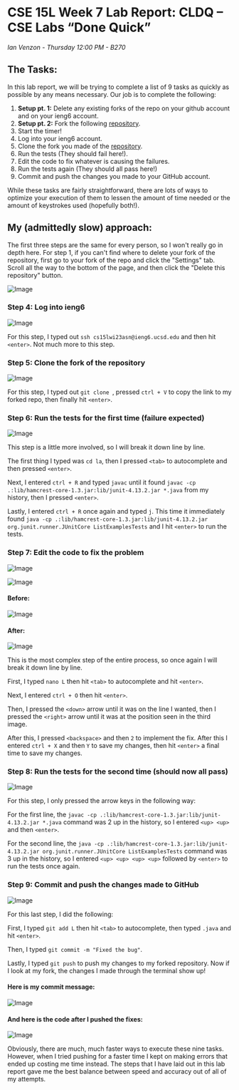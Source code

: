 # CSE 15L Week 7 Lab Report: CLDQ – CSE Labs “Done Quick”

*Ian Venzon - Thursday 12:00 PM - B270*

## The Tasks:

In this lab report, we will be trying to complete a list of 9 tasks as quickly as possible by any means necessary. Our job is to complete the following:

1) **Setup pt. 1:** Delete any existing forks of the repo on your github account and on your ieng6 account.
2) **Setup pt. 2:** Fork the following [repository](https://github.com/ucsd-cse15l-w23/lab7).
3) Start the timer!
4) Log into your ieng6 account.
5) Clone the fork you made of the [repository](https://github.com/ucsd-cse15l-w23/lab7).
6) Run the tests (They should fail here!).
7) Edit the code to fix whatever is causing the failures.
8) Run the tests again (They should all pass here!)
9) Commit and push the changes you made to your GitHub account.

While these tasks are fairly straightforward, there are lots of ways to optimize your execution of them to lessen the amount of time needed or the amount of keystrokes used (hopefully both!).

## My (admittedly slow) approach:

The first three steps are the same for every person, so I won't really go in depth here. For step 1, if you can't find where to delete your fork of the repository, first go to your fork of the repo and click the "Settings" tab. Scroll all the way to the bottom of the page, and then click the "Delete this repository" button.

![Image](https://i.imgur.com/8QUaftB.png)

### Step 4: Log into ieng6

![Image](https://i.imgur.com/mSLyiPN.png)

For this step, I typed out `ssh cs15lwi23asn@ieng6.ucsd.edu` and then hit `<enter>`. Not much more to this step.

### Step 5: Clone the fork of the repository

![Image](https://i.imgur.com/9h4AxG7.png)

For this step, I typed out `git clone `, pressed `ctrl + V` to copy the link to my forked repo, then finally hit `<enter>`.

### Step 6: Run the tests for the first time (failure expected)

![Image](https://i.imgur.com/bF05mlc.png)

This step is a little more involved, so I will break it down line by line.

The first thing I typed was `cd la`, then I pressed `<tab>` to autocomplete and then pressed `<enter>`.

Next, I entered `ctrl + R` and typed `javac` until it found `javac -cp .:lib/hamcrest-core-1.3.jar:lib/junit-4.13.2.jar *.java` from my history, then I pressed `<enter>`.

Lastly, I entered `ctrl + R` once again and typed `j`. This time it immediately found `java -cp .:lib/hamcrest-core-1.3.jar:lib/junit-4.13.2.jar org.junit.runner.JUnitCore ListExamplesTests` and I hit `<enter>` to run the tests.

### Step 7: Edit the code to fix the problem

![Image](https://i.imgur.com/XJ5Wnt1.png)

![Image](https://i.imgur.com/MKDmfwn.png)

#### Before:
![Image](https://i.imgur.com/beRCaxB.png)

#### After:
![Image](https://i.imgur.com/6gFgWgW.png)

This is the most complex step of the entire process, so once again I will break it down line by line.

First, I typed `nano L` then hit `<tab>` to autocomplete and hit `<enter>`.

Next, I entered `ctrl + O` then hit `<enter>`.

Then, I pressed the `<down>` arrow until it was on the line I wanted, then I pressed the `<right>` arrow until it was at the position seen in the third image.

After this, I pressed `<backspace>` and then `2` to implement the fix. After this I entered `ctrl + X` and then `Y` to save my changes, then hit `<enter>` a final time to save my changes.

### Step 8: Run the tests for the second time (should now all pass)

![Image](https://i.imgur.com/6ze55KL.png)

For this step, I only pressed the arrow keys in the following way:

For the first line, the `javac -cp .:lib/hamcrest-core-1.3.jar:lib/junit-4.13.2.jar *.java` command was 2 up in the history, so I entered `<up> <up>` and then `<enter>`.

For the second line, the `java -cp .:lib/hamcrest-core-1.3.jar:lib/junit-4.13.2.jar org.junit.runner.JUnitCore ListExamplesTests` command was 3 up in the history, so I entered `<up> <up> <up> <up>` followed by `<enter>` to run the tests once again.

### Step 9: Commit and push the changes made to GitHub

![Image](https://i.imgur.com/BK3mtBb.png)

For this last step, I did the following:

First, I typed `git add L` then hit `<tab>` to autocomplete, then typed `.java` and hit `<enter>`.

Then, I typed `git commit -m "Fixed the bug"`.

Lastly, I typed `git push` to push my changes to my forked repository. Now if I look at my fork, the changes I made through the terminal show up!

#### Here is my commit message:
![Image](https://i.imgur.com/X9KOSnX.png)

#### And here is the code after I pushed the fixes:
![Image](https://i.imgur.com/B8Ex26R.png)

Obviously, there are much, much faster ways to execute these nine tasks. However, when I tried pushing for a faster time I kept on making errors that ended up costing me time instead. The steps that I have laid out in this lab report gave me the best balance between speed and accuracy out of all of my attempts.
